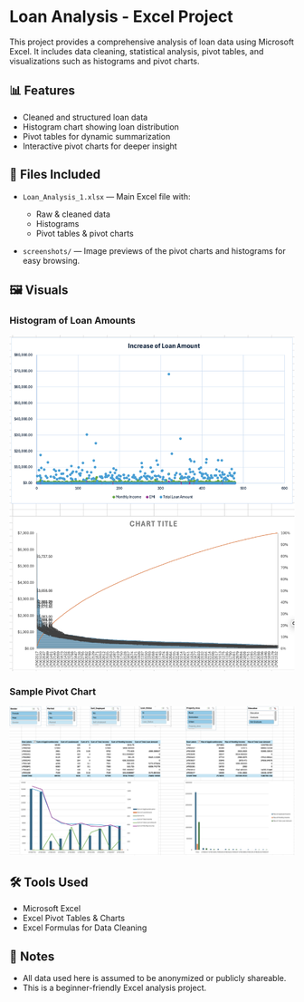 # Loan Analysis - Excel Project

This project provides a comprehensive analysis of loan data using Microsoft Excel. It includes data cleaning, statistical analysis, pivot tables, and visualizations such as histograms and pivot charts.

## 📊 Features

- Cleaned and structured loan data
- Histogram chart showing loan distribution
- Pivot tables for dynamic summarization
- Interactive pivot charts for deeper insight

## 📁 Files Included

- `Loan_Analysis_1.xlsx` — Main Excel file with:
  - Raw & cleaned data
  - Histograms
  - Pivot tables & pivot charts

- `screenshots/` — Image previews of the pivot charts and histograms for easy browsing.

## 🖼️ Visuals

### Histogram of Loan Amounts
![Histogram](/histogram_chart.png)

### Sample Pivot Chart
![Pivot Chart](/pivot_chart_1.png)

## 🛠️ Tools Used

- Microsoft Excel
- Excel Pivot Tables & Charts
- Excel Formulas for Data Cleaning

## 📌 Notes

- All data used here is assumed to be anonymized or publicly shareable.
- This is a beginner-friendly Excel analysis project.
